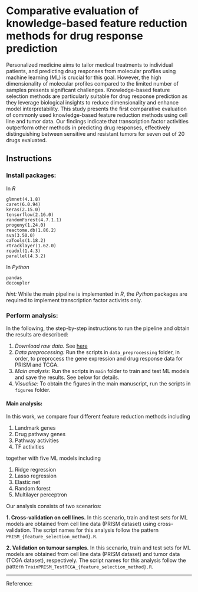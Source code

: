 # Comparative evaluation of knowledge-based feature reduction methods for drug response prediction

Personalized medicine aims to tailor medical treatments to individual patients, and predicting drug responses from molecular profiles using machine learning (ML) is crucial for this goal. However, the high dimensionality of molecular profiles compared to the limited number of samples presents significant challenges. Knowledge-based feature selection methods are particularly suitable for drug response prediction as they leverage biological insights to reduce dimensionality and enhance model interpretability. This study presents the first comparative evaluation of commonly used knowledge-based feature reduction methods using cell line and tumor data. Our findings indicate that transcription factor activities outperform other methods in predicting drug responses, effectively distinguishing between sensitive and resistant tumors for seven out of 20 drugs evaluated.


## Instructions

### Install packages:

In *R*
```
glmnet(4.1.8)
caret(6.0.94)
keras(2.15.0)
tensorflow(2.16.0)
randomForest(4.7.1.1)
progeny(1.24.0)
reactome.db(1.86.2)
sva(3.50.0)
caTools(1.18.2)
rtracklayer(1.62.0)
readxl(1.4.3)
parallel(4.3.2)
```
In *Python*

```
pandas
decoupler
```
*hint:* While the main pipeline is implemented in *R*, the *Python* packages are required to implement transcription factor activists only.

### Perform analysis:

In the following, the step-by-step instructions to run the pipeline and obtain the results are described:

1. *Download raw data.* See [here](data/raw_data/README.md)
2. *Data preprocessing:* Run the scripts in ```data_preprocessing``` folder, in order, to preprocess the gene expression and drug response data for PRISM and TCGA.
3. *Main analysis*: Run the scripts in ```main``` folder to train and test ML models and save the results. See below for details.
4. *Visualise:* To obtain the figures in the main manuscript, run the scripts in ```figures``` folder.

#### Main analysis:

In this work, we compare four different feature reduction methods including

1. Landmark genes
2. Drug pathway genes
3. Pathway activities
4. TF activities

together with five ML models including

1. Ridge regression
2. Lasso regression
3. Elastic net
4. Random forest
5. Multilayer perceptron

Our analysis consists of two scenarios:

**1. Cross-validation on cell lines.** In this scenario, train and test sets for ML models are obtained from cell line data (PRISM dataset) using cross-validation. The script names for this analysis follow the pattern ```PRISM_{feature_selection_method}.R```.

**2. Validation on tumour samples.** In this scenario, train and test sets for ML models are obtained from cell line data (PRISM dataset) and tumor data (TCGA dataset), respectively. The script names for this analysis follow the pattern ```TrainPRISM_TestTCGA_{feature_selection_method}.R```.


---
Reference: 



